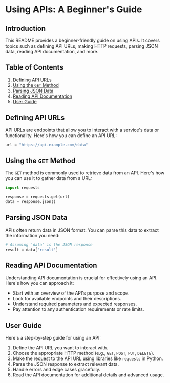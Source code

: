 # Using APIs: A Beginner's Guide

## Introduction
This README provides a beginner-friendly guide on using APIs. It covers topics such as defining API URLs, making HTTP requests, parsing JSON data, reading API documentation, and more.

## Table of Contents
1. [Defining API URLs](#defining-api-urls)
2. [Using the `GET` Method](#using-the-get-method)
3. [Parsing JSON Data](#parsing-json-data)
4. [Reading API Documentation](#reading-api-documentation)
5. [User Guide](#user-guide)

## Defining API URLs
API URLs are endpoints that allow you to interact with a service's data or functionality. Here's how you can define an API URL:
```python
url = "https://api.example.com/data"
```

## Using the `GET` Method
The `GET` method is commonly used to retrieve data from an API. Here's how you can use it to gather data from a URL:
```python
import requests

response = requests.get(url)
data = response.json()
```

## Parsing JSON Data
APIs often return data in JSON format. You can parse this data to extract the information you need:
```python
# Assuming 'data' is the JSON response
result = data['result']
```

## Reading API Documentation
Understanding API documentation is crucial for effectively using an API. Here's how you can approach it:
- Start with an overview of the API's purpose and scope.
- Look for available endpoints and their descriptions.
- Understand required parameters and expected responses.
- Pay attention to any authentication requirements or rate limits.

## User Guide
Here's a step-by-step guide for using an API:
1. Define the API URL you want to interact with.
2. Choose the appropriate HTTP method (e.g., `GET`, `POST`, `PUT`, `DELETE`).
3. Make the request to the API URL using libraries like `requests` in Python.
4. Parse the JSON response to extract relevant data.
5. Handle errors and edge cases gracefully.
6. Read the API documentation for additional details and advanced usage.
